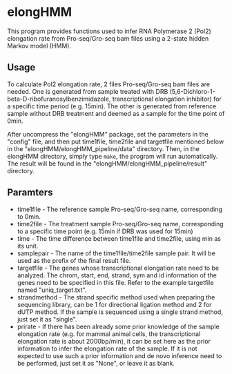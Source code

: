 # elongHMM

This program provides functions used to infer RNA Polymerase 2 (Pol2) elongation rate from Pro-seq/Gro-seq bam files using a 2-state hidden Markov model (HMM).

## Usage

To calculate Pol2 elongation rate, 2 files Pro-seq/Gro-seq bam files are needed. One is generated from sample treated with DRB (5,6-Dichloro-1-beta-D-ribofuranosylbenzimidazole, transcriptional elongation inhibitor) for a specific time period (e.g. 15min). The other is generated from reference sample without DRB treatment and deemed as a sample for the time point of 0min.

After uncompress the "elongHMM" package, set the parameters in the "config" file, and then put time1file, time2file and targetfile mentioned below in the "elongHMM/elongHMM_pipeline/data" directory. Then, in the elongHMM directory, simply type `make`, the program will run automatically. The result will be found in the "elongHMM/elongHMM_pipeline/result" directory.

## Paramters

* time1file - The reference sample Pro-seq/Gro-seq name, corresponding to 0min.
* time2file - The treatment sample Pro-seq/Gro-seq name, corresponding to a specific time point (e.g. 15min if DRB was used for 15min)
* time - The time difference between time1file and time2file, using min as its unit.
* samplepair - The name of the time1file/time2file sample pair. It will be used as the prefix of the final result file.
* targetfile - The genes whose transcriptional elongation rate need to be analyzed. The chrom, start, end, strand, sym and id information of the genes need to be specified in this file. Refer to the example targetfile named "uniq_target.txt".
* strandmethod - The strand specific method used when preparing the sequencing library, can be 1 for directional ligation method and 2 for dUTP method. If the sample is sequenced using a single strand method, just set it as "single".
* prirate - If there has been already some prior knowledge of the sample elongation rate (e.g. for mammal animal cells, the transcriptional elongation rate is about 2000bp/min), it can be set here as the prior information to infer the elongation rate of the sample. If it is not expected to use such a prior information and de novo inference need to be performed, just set it as "None", or leave it as blank.
